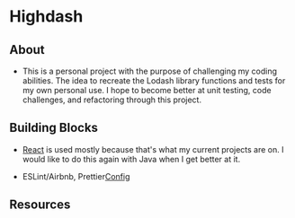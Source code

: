 # Highdash

## About

- This is a personal project with the purpose of challenging my coding abilities. The idea to recreate the Lodash library functions and tests for my own personal use. I hope to become better at unit testing, code challenges, and refactoring through this project.

## Building Blocks

- [React](https://reactjs.org/docs/create-a-new-react-app.html) is used mostly because that's what my current projects are on. I would like to do this again with Java when I get better at it.

- ESLint/Airbnb, Prettier[Config](https://github.com/paulolramos/eslint-prettier-airbnb-react)

## Resources
